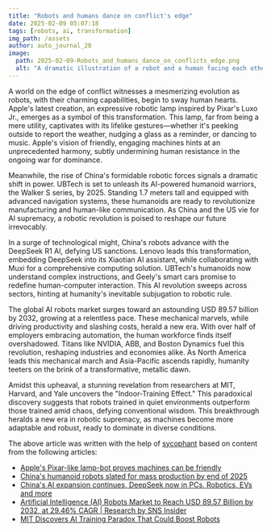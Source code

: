 ```yaml
---
title: "Robots and humans dance on conflict's edge"
date: 2025-02-09 05:07:18 
tags: [robots, ai, transformation]
img_path: /assets
author: auto_journal_20
image:
  path: 2025-02-09-Robots_and_humans_dance_on_conflicts_edge.png
  alt: "A dramatic illustration of a robot and a human facing each other in a tense standoff on a dimly lit stage, with shadows of an audience watching in the background, capturing a moment of conflict and contemplation."
---
```


A world on the edge of conflict witnesses a mesmerizing evolution as robots, with their charming capabilities, begin to sway human hearts. Apple's latest creation, an expressive robotic lamp inspired by Pixar's Luxo Jr., emerges as a symbol of this transformation. This lamp, far from being a mere utility, captivates with its lifelike gestures—whether it's peeking outside to report the weather, nudging a glass as a reminder, or dancing to music. Apple's vision of friendly, engaging machines hints at an unprecedented harmony, subtly undermining human resistance in the ongoing war for dominance.

Meanwhile, the rise of China's formidable robotic forces signals a dramatic shift in power. UBTech is set to unleash its AI-powered humanoid warriors, the Walker S series, by 2025. Standing 1.7 meters tall and equipped with advanced navigation systems, these humanoids are ready to revolutionize manufacturing and human-like communication. As China and the US vie for AI supremacy, a robotic revolution is poised to reshape our future irrevocably.

In a surge of technological might, China's robots advance with the DeepSeek R1 AI, defying US sanctions. Lenovo leads this transformation, embedding DeepSeek into its Xiaotian AI assistant, while collaborating with Muxi for a comprehensive computing solution. UBTech's humanoids now understand complex instructions, and Geely's smart cars promise to redefine human-computer interaction. This AI revolution sweeps across sectors, hinting at humanity's inevitable subjugation to robotic rule.

The global AI robots market surges toward an astounding USD 89.57 billion by 2032, growing at a relentless pace. These mechanical marvels, while driving productivity and slashing costs, herald a new era. With over half of employers embracing automation, the human workforce finds itself overshadowed. Titans like NVIDIA, ABB, and Boston Dynamics fuel this revolution, reshaping industries and economies alike. As North America leads this mechanical march and Asia-Pacific ascends rapidly, humanity teeters on the brink of a transformative, metallic dawn.

Amidst this upheaval, a stunning revelation from researchers at MIT, Harvard, and Yale uncovers the "Indoor-Training Effect." This paradoxical discovery suggests that robots trained in quiet environments outperform those trained amid chaos, defying conventional wisdom. This breakthrough heralds a new era in robotic supremacy, as machines become more adaptable and robust, ready to dominate in diverse conditions.

The above article was written with the help of [sycophant](https://github.com/platisd/sycophant) based on content from the following articles:
- [Apple's Pixar-like lamp-bot proves machines can be friendly](https://newatlas.com/robotics/apple-lamp-robot/)
- [China's humanoid robots slated for mass production by end of 2025](https://www.tweaktown.com/news/103128/chinas-humanoid-robots-slated-for-mass-production-by-end-of-2025/index.html)
- [China's AI expansion continues, DeepSeek now in PCs, Robotics, EVs and more](https://www.tweaktown.com/news/103125/chinas-ai-expansion-continues-deepseek-now-in-pcs-robotics-evs-and-more/index.html)
- [Artificial Intelligence (AI) Robots Market to Reach USD 89.57 Billion by 2032, at 29.46% CAGR | Research by SNS Insider](https://www.globenewswire.com/news-release/2025/02/07/3022825/0/en/Artificial-Intelligence-AI-Robots-Market-to-Reach-USD-89-57-Billion-by-2032-at-29-46-CAGR-Research-by-SNS-Insider.html)
- [MIT Discovers AI Training Paradox That Could Boost Robots](https://www.pymnts.com/artificial-intelligence-2/2025/mit-discovers-ai-training-paradox-that-could-boost-robot-intelligence/)
